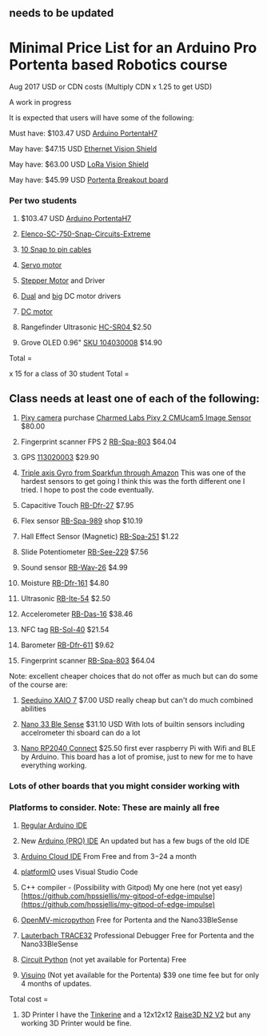 



## needs to be updated





# Minimal Price List for an Arduino Pro Portenta based Robotics course 
Aug 2017 USD or CDN costs
(Multiply CDN x 1.25 to get USD)

A work in progress




It is expected that users will have some of the following:

Must have: $103.47 USD [Arduino PortentaH7](https://store.arduino.cc/usa/portenta-h7)   

May have: $47.15 USD [Ethernet Vision Shield](https://store.arduino.cc/usa/portenta-vision-shield)   

May have: $63.00 USD [LoRa Vision Shield](https://store.arduino.cc/usa/portenta-vision-shield-lora)   

May have: $45.99 USD [Portenta Breakout board](https://store.arduino.cc/usa/portenta-breakout)   




### Per two students



1. $103.47 USD [Arduino PortentaH7](https://store.arduino.cc/usa/portenta-h7)   

1. [Elenco-SC-750-Snap-Circuits-Extreme](https://www.amazon.ca/Elenco-SC-750-Snap-Circuits-Extreme/dp/B0002AHQWS)

1. [10 Snap to pin cables](https://www.amazon.ca/Snap-Circuits-SCJW10-Project-Connectors/dp/B013DA8XH0/ref=sr_1_fkmr0_1?s=toys&ie=UTF8&qid=1504073209&sr=1-1-fkmr0&keywords=snapcircuits+10+Snap+to+pin+cables)

1. [Servo motor](https://www.pololu.com/product/1057)

1. [Stepper Motor](https://www.pololu.com/product/1204) and Driver

1. [Dual](https://www.pololu.com/product/2135) and [big](https://www.pololu.com/product/1451) DC motor drivers

1. [DC motor](https://www.pololu.com/product/3225)

1. Rangefinder Ultrasonic	[HC-SR04 ](https://www.robotshop.com/en/hc-sr04-ultrasonic-range-finder-tys.html)	$2.50

1. Grove OLED 0.96"	[SKU 104030008](https://www.seeedstudio.com/Grove-OLED-Display-0-96.html)	$14.90


Total =   

x 15 for a class of 30 student Total = 


## Class needs at least one of each of the following:

1. [Pixy camera](https://pixycam.com/) purchase [Charmed Labs Pixy 2 CMUcam5 Image Sensor](https://www.robotshop.com/ca/en/charmed-labs-pixy-2-cmucam5-image-sensor.html) $80.00

1. Fingerprint scanner FPS	2	[RB-Spa-803](http://www.robotshop.com/ca/en/fingerprint-scanner-5v-ttl.html)	$64.04

1. GPS 	[113020003](http://www.seeedstudio.com/depot/Grove-GPS-p-959.html)	$29.90 


1. [Triple axis Gyro from Sparkfun through Amazon](https://www.amazon.com/Triple-Axis-Accelerometer-Breakout-ADXL362/dp/B00AEOGDFS/ref=sr_1_1?s=industrial&ie=UTF8&qid=1504075018&sr=1-1&keywords=SparkFun+Triple+Axis+Accelerometer+Breakout+%28ADXL362%29) This was one of the hardest sensors to get going I think this was the forth different one I tried. I hope to post the code eventually.


1. Capacitive Touch	[RB-Dfr-27](	http://www.robotshop.com/en/at42qt1010-capacitive-touch-breakout.html)	$7.95

1. Flex sensor		[RB-Spa-989](http://www.robotshop.com/ca/en/22-10k-flexible-sensor.html)	shop	$10.19

1. Hall Effect Sensor (Magnetic)		[RB-Spa-251](http://www.robotshop.com/ca/en/hall-effect-sensor.html)	$1.22











1. Slide Potentiometer	[RB-See-229](	http://www.robotshop.com/ca/en/grove-slide-potentiometer.html)	$7.56
1. Sound sensor	[RB-Wav-26](http://www.robotshop.com/ca/en/sound-sensor.html)	$4.99
1. Moisture	[RB-Dfr-161](http://www.robotshop.com/en/dfrobot-moisture-sensor.html)	$4.80
1. Ultrasonic	[RB-Ite-54](http://www.robotshop.com/en/hc-sr04-ultrasonic-range-finder.html)	$2.50
1. Accelerometer	[RB-Das-16](http://www.robotshop.com/ca/en/hovis-gyro-accelerometer-sensor.html)	$38.46
1. NFC tag	[RB-Sol-40](http://www.robotshop.com/ca/en/serial-to-nfc-converter-module.html)	$21.54
1. Barometer	[RB-Dfr-611](http://www.robotshop.com/ca/en/bmp180-barometer-module.html)	$9.62
1. Fingerprint scanner	[RB-Spa-803](http://www.robotshop.com/ca/en/fingerprint-scanner-5v-ttl.html)	$64.04




Note: excellent cheaper choices that do not offer as much but can do some of the course are:

1. [Seeduino XAIO 7](https://www.seeedstudio.com/Seeeduino-XIAO-Arduino-Microcontroller-SAMD21-Cortex-M0+-p-4426.html) $7.00 USD really cheap but can't do much combined abilities

1. [Nano 33 Ble Sense](https://store.arduino.cc/usa/nano-33-ble-sense) $31.10 USD With lots of builtin sensors including accelrometer thi sboard can do a  lot

1. [Nano RP2040 Connect](https://store.arduino.cc/usa/nano-rp2040-connect-with-headers) $25.50 first ever raspberry Pi with Wifi and BLE by Arduino. This board has a lot of promise, just to new for me to have everything working.






### Lots of other boards that you might consider working with






### Platforms to consider. Note: These are mainly all free

1. [Regular Arduino IDE](https://www.arduino.cc/en/software)

1. New [Arduino (PRO) IDE](https://www.arduino.cc/pro/arduino-pro-ide) An updated but has a few bugs of the old IDE

1. [Arduino Cloud IDE](https://store.arduino.cc/digital/create) From Free and from $3-$24 a month

1. [platformIO](https://platformio.org/)  uses Visual Studio Code

1. C++ compiler - (Possibility with Gitpod) My one here (not yet easy) [https://github.com/hpssjellis/my-gitpod-of-edge-impulse](https://github.com/hpssjellis/my-gitpod-of-edge-impulse)

1. [OpenMV-micropython](https://openmv.io/) Free for Portenta and the Nano33BleSense

1. [Lauterbach TRACE32](https://www.arduino.cc/pro/tutorials/portenta-h7/por-ard-trace32) Professional Debugger Free for Portenta and the Nano33BleSense

1. [Circuit Python](https://circuitpython.org/) (not yet available for Portenta) Free

1. [Visuino](https://www.visuino.com/login) (Not yet available for the Portenta)  $39 one time fee but for only 4 months of updates.



















Total cost = 



1. 3D Printer I have the [Tinkerine](https://store.tinkerine.com/) and a 12x12x12 [Raise3D N2 V2](https://www.amazon.com/Raise3D-Plus-Printer-Dual-Extruder/dp/B01N3982HD) but any working 3D Printer would be fine.




